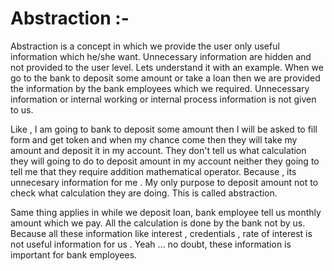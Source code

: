 # Abstraction :- 

Abstraction is a concept in which we provide the user only useful information which he/she want. Unnecessary information are hidden and not provided to the user level. 
Lets understand it with an example. When we go to the bank to deposit some amount or take a loan then we are provided the information by the bank employees which we required. Unnecessary information or internal working or internal process information is not given to us.

Like , I am going to bank to deposit some amount then I will be asked to fill form and get token and when my chance come then they will take my amount and deposit it in my account. They don't tell us what calculation they will going to do to deposit amount in my account neither they going to tell me that they require addition mathematical operator. Because , its unnecesary information for me . My only purpose to deposit amount not to check what calculation they are doing. This is called abstraction.

Same thing applies in while we deposit loan, bank employee tell us monthly amount which we pay. All the calculation is done by the bank not by us. Because all these information like interest , credentials , rate of interest is not useful information for us . Yeah ... no doubt, these information is important for bank employees.
